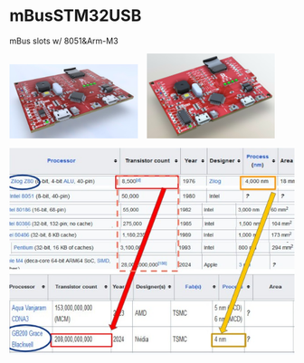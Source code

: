 # mBusSTM32USB
mBus slots w/ 8051&Arm-M3 

<img src="pic/mBusSTM32USB_0608.jpg" width=45%> &nbsp;&nbsp; <img src="pic/mBusSTM32USB_0607.jpg" width=45%>

<img src="pic/Z80vsGB200.jpg">
